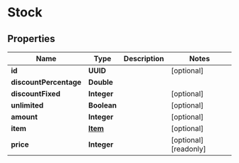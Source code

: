 

# Stock

## Properties

Name | Type | Description | Notes
------------ | ------------- | ------------- | -------------
**id** | **UUID** |  |  [optional]
**discountPercentage** | **Double** |  | 
**discountFixed** | **Integer** |  |  [optional]
**unlimited** | **Boolean** |  |  [optional]
**amount** | **Integer** |  |  [optional]
**item** | [**Item**](Item.md) |  |  [optional]
**price** | **Integer** |  |  [optional] [readonly]



